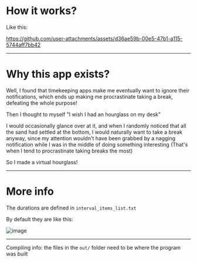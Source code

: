 # How it works\?

Like this:



https://github.com/user-attachments/assets/d36ae59b-00e5-47b1-a115-5744aff7bb42


<hr>

# Why this app exists?
Well, I found that timekeeping apps make me eventually want to ignore their notifications, which ends up making me procrastinate taking a break, defeating the whole purpose!




Then I thought to myself "I wish I had an hourglass on my desk"

I would occasionally glance over at it, and when I randomly noticed that all the sand had settled at the bottom, I would naturally want to take a break anyway, since my attention wouldn't have been grabbed by a nagging notification while I was in the middle of doing something interesting (That's when I tend to procrastinate taking breaks the most)

So I made a virtual hourglass!

<hr>

# More info

The durations are defined in `interval_items_list.txt`

By default they are like this:

![image](https://github.com/user-attachments/assets/c1dc68db-7252-4927-890d-2bc134c3920d)


<hr>

Compiling info: the files in the `out/` folder need to be where the program was built
